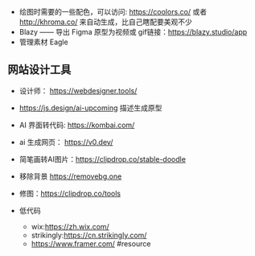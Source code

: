 
- 绘图时需要的一些配色，可以访问: https://coolors.co/ 或者 http://khroma.co/ 来自动生成，比自己瞎配要美观不少
- Blazy —— 导出 Figma 原型为视频或 gif链接：https://blazy.studio/app
- 管理素材 Eagle
## 网站设计工具
- 设计师： https://webdesigner.tools/
- https://js.design/ai-upcoming 描述生成原型
- AI 界面转代码: https://kombai.com/
- ai 生成网页： https://v0.dev/
- 简笔画转AI图片：https://clipdrop.co/stable-doodle

- 移除背景 https://removebg.one
- 修图：https://clipdrop.co/tools
- 低代码
	- wix:https://zh.wix.com/
	- strikingly:https://cn.strikingly.com/
	- https://www.framer.com/
#resource 
